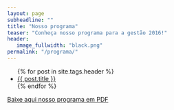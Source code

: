 ```yaml
---
layout: page
subheadline: ""
title: "Nosso programa"
teaser: "Conheça nosso programa para a gestão 2016!"
header:
   image_fullwidth: "black.png"
permalink: "/programa/"
---
```

<ul>
    {% for post in site.tags.header %}
    <li><a href="{{ site.url }}{{ post.url }}">{{ post.title }}</a></li>
    {% endfor %}
</ul>
<a href="../images/programa.pdf">Baixe aqui nosso programa em PDF</a>
